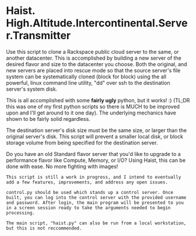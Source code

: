 # Haist. High.Altitude.Intercontinental.Server.Transmitter

Use this script to clone a Rackspace public cloud server to the same, or another datacenter. This is accomplished by building a new server of the desired flavor and size to the datacenter you choose. Both the original, and new servers are placed into rescue mode so that the source server's file system can be systematically cloned (block for block) using the all powerful, linux command line utility, "dd" over ssh to the destination server's system disk. 

This is all accomplished with some **fairly ugly** python, but it works! :) (TL;DR this was one of my first python scripts so there is MUCH to be improved upon and I'll get around to it one day). The underlying mechanics have shown to be fairly solid regardless. 

The destination server's disk size must be the same size, or larger than the original server's disk. This script will prevent a smaller local disk, or block storage volume from being specified for the destination server.

Do you have an old Standard flavor server that you'd like to upgrade to a performance flavor like Compute, Memory, or I/O? Using Haist, this can be done with ease. No more fighting with images!

```
This script is still a work in progress, and I intend to eventually add a few features, improvements, and address any open issues.

control.py should be used which stands up a control server. Once built, you can log into the control server with the provided username and password. After login, the main program will be presented to you in a screen session ready to take the arguments needed to begin processing.  

The main script, "haist.py" can also be run from a local workstation, but this is not reccommended.
```
